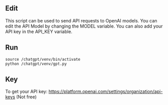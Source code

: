 ## Edit ##
This script can be used to send API requests to OpenAI models.
You can edit the API Model by changing the MODEL variable.
You can also add your API key in the API_KEY variable.

## Run ##
```
source /chatgpt/venv/bin/activate
python /chatgpt/venv/gpt.py
```

## Key ##
To get your API key: https://platform.openai.com/settings/organization/api-keys
(Not free)
